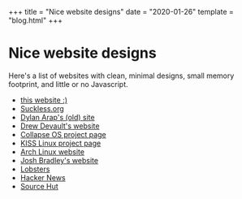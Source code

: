 +++
title = "Nice website designs"
date = "2020-01-26"
template = "blog.html"
+++

# Nice website designs

Here's a list of websites with clean, minimal designs,
small memory footprint, and little or no Javascript.

- [this website :)](http://kiedtl.surge.sh/)
- [Suckless.org](https://suckless.org/)
- [Dylan Arap's (old) site](http://blckk.me/website)
- [Drew Devault's website](http://drewdevault.com/)
- [Collapse OS project page](http://collapseos.org/)
- [KISS Linux project page](http://getkiss.org/)
- [Arch Linux website](https://archlinux.org/)
- [Josh Bradley's website](https://joshbradley.me/building-this-website/)
- [Lobsters](https://lobste.rs/)
- [Hacker News](https://news.ycombinator.com/)
- [Source Hut](https://sr.ht/)
